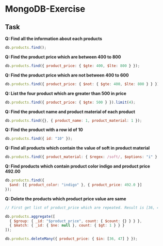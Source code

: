 # MongoDB-Exercise

## Task

**Q: Find all the information about each products**

```javascript
db.products.find();
```

**Q: Find the product price which are between 400 to 800**

```javascript
db.products.find({ product_price: { $gte: 400, $lte: 800 } });
```

**Q: Find the product price which are not between 400 to 600**

```javascript
db.products.find({ product_price: { $not: { $gte: 400, $lte: 800 } } });
```

**Q: List the four product which are greater than 500 in price**

```javascript
db.products.find({ product_price: { $gte: 500 } }).limit(4);
```

**Q: Find the product name and product material of each product**

```javascript
db.products.find({}, { product_name: 1, product_material: 1 });
```

**Q: Find the product with a row id of 10**

```javascript
db.products.find({ id: "10" });
```

**Q: Find all products which contain the value of soft in product material**

```javascript
db.products.find({ product_material: { $regex: /soft/, $options: "i" } });
```

**Q: Find products which contain product color indigo and product price 492.00**

```javascript
db.products.find({
  $and: [{ product_color: "indigo" }, { product_price: 492.0 }]
});
```

**Q: Delete the products which product price value are same**

```javascript
// First get list of product_price which are repeated. Result is [36, 47]

db.products.aggregate([
  { $group: { _id: "$product_price", count: { $count: {} } } },
  { $match: { _id: { $ne: null }, count: { $gt: 1 } } }
]);

db.products.deleteMany({ product_price: { $in: [36, 47] } });
```
